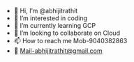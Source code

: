 - 👋 Hi, I’m @abhijitrathit
- 👀 I’m interested in coding
- 🌱 I’m currently learning GCP
- 💞️ I’m looking to collaborate on Cloud
- 📫 How to reach me Mob-9040382863
- 🌱 Mail-abhijitrathit@gmail.com

<!---
abhijitrathit/abhijitrathit is a ✨ special ✨ repository because its `README.md` (this file) appears on your GitHub profile.
You can click the Preview link to take a look at your changes.
--->
